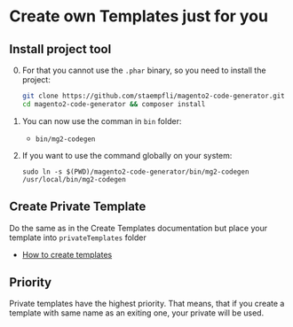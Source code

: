 # Create own Templates just for you

## Install project tool

0. For that you cannot use the `.phar` binary, so you need to install the project:

	```bash
	git clone https://github.com/staempfli/magento2-code-generator.git
	cd magento2-code-generator && composer install
	``` 

0. You can now use the comman in `bin` folder:

	* `bin/mg2-codegen` 


0. If you want to use the command globally on your system:

    `sudo ln -s $(PWD)/magento2-code-generator/bin/mg2-codegen /usr/local/bin/mg2-codegen`  
    
## Create Private Template

Do the same as in the Create Templates documentation but place your template into `privateTemplates` folder

* [How to create templates](createTemplates.md)
    
## Priority

Private templates have the highest priority. That means, that if you create a template with same name as an exiting one, your private will be used.